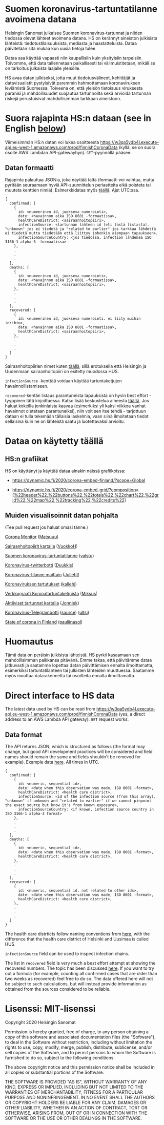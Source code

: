 # Suomen koronavirus-tartuntatilanne avoimena datana

Helsingin Sanomat julkaisee Suomen koronavirus-tartunnat ja niiden tiedossa olevat lähteet avoimena datana. HS on kerännyt aineiston julkisista lähteistä: tiedotustilaisuuksista, mediasta ja haastatteluista. Dataa päivitetään sitä mukaa kun uusia tietoja tulee. 

Dataa saa käyttää vapaasti niin kaupallisiin kuin yksityisiin tarpeisiin. Toivomme, että data tallennetaan paikallisesti tai välimuistitetaan, mikäli se on tarkoitus julkaista laajalle yleisölle.

HS avaa datan julkiseksi, jotta muut tiedotusvälineet, kehittäjät ja datavisualistit pystyisivät paremmin hahmottamaan koronaviruksen leviämistä Suomessa. Toiveena on, että yleisön tietoisuus viruksesta paranisi ja mahdollisuudet suojautua tartunnoilta sekä arvioida tartunnan riskejä perustuisivat mahdollisimman tarkkaan aineistoon.

# Suora rajapinta HS:n dataan (see in English [below](#direct-interface-to-hs-data))

Viimeisimmän HS:n datan voi lukea osoitteesta https://w3qa5ydb4l.execute-api.eu-west-1.amazonaws.com/prod/finnishCoronaData
(kyllä, se on suora osoite AWS Lambdan API-gatewayhyn). `GET`-pyynnöllä pääsee.

## Datan formaatti

Rajapinta palauttaa JSONia, joka näyttää tältä (formaatti voi vaihtua, mutta pyritään seuraamaan hyviä API-suunnittelun periaatteita
eikä poisteta tai muuteta kenttien nimiä). Esimerkkidataa myös [täällä](exampleData.json). Ajat UTC:ssa.

```
{
  confirmed: [
    {
      id: <numeerinen id, juokseva numerointi>,
      date: <havainnon aika ISO 8601 -formaatissa>,
      healthCareDistrict: <sairaanhoitopiiri>,
      infectionSource: <tartunnan lähteen id (eli tästä listasta), "unknown" jos ei tiedetä ja "related to earlier" jos tarkkaa lähdettä ei tiedetä mutta tiedetään että liittyy johonkin aiempaan tapaukseen>,
      infectionSourceCountry: <jos tiedossa, infection lähdemaa ISO 3166-1 alpha-3 -formaatissa>
    },
    .
    .
    .
  ],
  deaths: [
    {
      id: <numeerinen id, juokseva numerointi>,
      date: <havainnon aika ISO 8601 -formaatissa>,
      healthCareDistrict: <sairaanhoitopiiri>,
    },
    .
    .
    .
  ],
  recovered: [
    {
      id: <numeerinen id, juokseva numerointi. ei liity muihin id:ihin>,
      date: <havainnon aika ISO 8601 -formaatissa>,
      healthCareDistrict: <sairaanhoitopiiri>,
    },
    .
    .
    .
  ]
}
```

Sairaanhoitopiirien nimet kuten [täällä](https://www.kuntaliitto.fi/sosiaali-ja-terveysasiat/sairaanhoitopiirien-jasenkunnat), sillä erotuksella
että Helsingin ja Uudenmaan sairaanhoitopiiri on esitetty muodossa HUS.

`infectionSource` -kenttää voidaan käyttää tartuntaketjujen havainnollistamiseen.

`recovered`-kentän listaus parantuneista tapauksista on hyvin best effort -tyyppinen tätä kirjoittaessa. Katso lisää keskustelua aiheesta
[täältä](https://github.com/HS-Datadesk/koronavirus-avoindata/issues/12). Jos haluat kokeilla jonkinlaista kaavaa (esimerkiksi yli kaksi viikkoa
vanhat havainnot oletetaan parantuneiksi), niin voit sen itse tehdä - tarjottuun dataan ei tulla tekemään tällaisia laskelmia, vaan siinä ilmoitetaan
tiedot sellaisina kuin ne on lähteistä saatu ja luotettavaksi arvioitu.

# Dataa on käytetty täällä

## HS:n grafiikat

HS on käyttänyt ja käyttää dataa ainakin näissä grafiikoissa:
- https://dynamic.hs.fi/2020/corona-embed-finland/?scope=Global

- https://dynamic.hs.fi/2020/corona-embed-grid/?composition=[%22header%22,%22buttons%22,%22totals%22,%22chart%22,%22grid%22,%22map%22,%22tracking%22,%22credits%22]

## Muiden visualisoinnit datan pohjalta

(Tee pull request jos haluat omasi tänne.)

[Corona Monitor](https://github.com/Matsuuu/finnish-corona-statistics) ([Matsuuu](https://github.com/Matsuuu))

[Sairaanhoitopiirit kartalla](https://github.com/VuokkoH/koronavirus-avoindata) ([VuokkoH](https://github.com/VuokkoH))

[Suomen koronavirus-tartuntatilanne](https://korona.kans.io/) ([valstu](https://github.com/valstu/korona-info))

[Koronavirus-twitterbotti](https://twitter.com/Koronabotti) ([Duukkis](http://www.palomaki.info/))

[Koronavirus-tilanne maittain](https://projects.databyro.fi/korona/) ([Julleht](https://twitter.com/Julleht))

[Koronaviruksen tartutukset](https://observablehq.com/@kallehjerppe/koronatartunnat-suomessa) ([kallehj](https://github.com/kallehjerppe))

[Verkkograafi Koronatartuntaketjuista](https://github.com/Miksus/corona_cases_finland) ([Miksus](https://github.com/Miksus))

[Aktiiviset tartunnat kartalla](https://koronatartunnat.netlify.com/) ([Jonniek](https://github.com/jonniek))

[Koronavirus-Telegrambotti](https://t.me/coronavirusfinland) ([source](https://gitlab.com/ultsi-projects/coronafinbot)) ([ultsi](https://gitlab.com/ultsi))

[State of corona in Finland](https://coronainfinland.herokuapp.com/) ([pauliinasol](https://github.com/pauliinasol/corona-in-finland/))

# Huomautus

Tämä data on peräisin julkisista lähteistä. HS pyrkii kasaamaan sen mahdollisimman paikkansa pitävänä. Emme takaa, että päivitämme dataa jatkuvasti ja saatamme lopettaa datan päivittämisen ennalta ilmoittamatta, esimerkiksi tartuntatilanteen tai julkisten lähteiden muuttuessa. Saatamme myös muuttaa datarakennetta tai osoitteita ennalta ilmoittamatta.


# Direct interface to HS data

The latest data used by HS can be read from https://w3qa5ydb4l.execute-api.eu-west-1.amazonaws.com/prod/finnishCoronaData
(yes, a direct address to an AWS Lambda API gateway). `GET` request works.

## Data format

The API returns JSON, which is structured as follows (the format may change, but good API development practices will be considered
and field names should remain the same and fields shouldn't be removed for example). Example data [here](exampleData.json).
All times in UTC.

```
{
  confirmed: [
    {
      id: <numeric, sequential id>,
      date: <date when this observation was made, ISO 8601 -format>,
      healthCareDistrict: <health care district>,
      infectionSource: <id of the infection source (from this array), "unknown" if unknown and "related to earlier" if we cannot pinpoint the exact source but know it's from known exposure>,
      infectionSourceCountry: <if known, infection source country in ISO 3166-1 alpha-3 format>
    },
    .
    .
    .
  ],
  deaths: [
    {
      id: <numeric, sequential id>,
      date: <date when this observation was made, ISO 8601 -format>,
      healthCareDistrict: <health care district>,
    },
    .
    .
    .
  ],
  recovered: [
    {
      id: <numeric, sequential id. not related to other ids>,
      date: <date when this observation was made, ISO 8601 -format>,
      healthCareDistrict: <health care district>,
    },
    .
    .
    .
  ]
}
```

The health care distrticts follow naming conventions from [here](https://www.kuntaliitto.fi/sosiaali-ja-terveysasiat/sairaanhoitopiirien-jasenkunnat), with the
difference that the health care district of Helsinki and Uusimaa is called HUS.

`infectionSource` field can be used to inspect infection chains.

The list in `recovered` field is very much a best effort attempt at showing the recovered numbers. The topic has been discussed [here](https://github.com/HS-Datadesk/koronavirus-avoindata/issues/12). If you want to try out a formula (for example, counting all confirmed
cases that are older than two weeks as recovered) feel free to do so. The data offered here will not be subject to such calculations, but will instead provide information as obtained from the sources considered to be reliable.

# Lisenssi: MIT-lisenssi

Copyright 2020 Helsingin Sanomat

Permission is hereby granted, free of charge, to any person obtaining a copy of this software and associated documentation files (the "Software"), to deal in the Software without restriction, including without limitation the rights to use, copy, modify, merge, publish, distribute, sublicense, and/or sell copies of the Software, and to permit persons to whom the Software is furnished to do so, subject to the following conditions:

The above copyright notice and this permission notice shall be included in all copies or substantial portions of the Software.

THE SOFTWARE IS PROVIDED "AS IS", WITHOUT WARRANTY OF ANY KIND, EXPRESS OR IMPLIED, INCLUDING BUT NOT LIMITED TO THE WARRANTIES OF MERCHANTABILITY, FITNESS FOR A PARTICULAR PURPOSE AND NONINFRINGEMENT. IN NO EVENT SHALL THE AUTHORS OR COPYRIGHT HOLDERS BE LIABLE FOR ANY CLAIM, DAMAGES OR OTHER LIABILITY, WHETHER IN AN ACTION OF CONTRACT, TORT OR OTHERWISE, ARISING FROM, OUT OF OR IN CONNECTION WITH THE SOFTWARE OR THE USE OR OTHER DEALINGS IN THE SOFTWARE.
